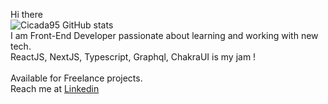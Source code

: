 Hi there
<br/>
![Cicada95 GitHub stats](https://github-readme-stats.vercel.app/api?username=Cicada95&hide=stars,prs,issues?count_private=true)
<br/>
I am Front-End Developer passionate about learning and working with new tech. 
<br/>
ReactJS, NextJS, Typescript, Graphql, ChakraUI is my jam !
<br/>
<br/>
Available for Freelance projects.
<br/>
Reach me at
[Linkedin](https://www.linkedin.com/in/rokassimkus/)
